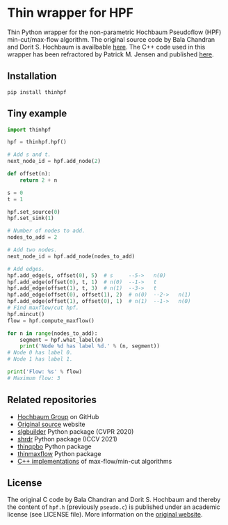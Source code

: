 # Thin wrapper for HPF
Thin Python wrapper for the non-parametric Hochbaum Pseudoflow (HPF) min-cut/max-flow algorithm. The original source code by Bala Chandran and Dorit S. Hochbaum is availbable [here](https://riot.ieor.berkeley.edu/Applications/Pseudoflow/maxflow.html). The C++ code used in this wrapper has been refractored by Patrick M. Jensen and published [here](https://github.com/patmjen/maxflow_algorithms).

## Installation
```
pip install thinhpf
```
## Tiny example
```python
import thinhpf

hpf = thinhpf.hpf()

# Add s and t.
next_node_id = hpf.add_node(2)

def offset(n):
    return 2 + n

s = 0
t = 1

hpf.set_source(0)
hpf.set_sink(1)

# Number of nodes to add.
nodes_to_add = 2

# Add two nodes.
next_node_id = hpf.add_node(nodes_to_add)

# Add edges.
hpf.add_edge(s, offset(0), 5)  # s     --5->   n(0)
hpf.add_edge(offset(0), t, 1)  # n(0)  --1->   t
hpf.add_edge(offset(1), t, 3)  # n(1)  --3->   t
hpf.add_edge(offset(0), offset(1), 2)  # n(0)  --2->   n(1)
hpf.add_edge(offset(1), offset(0), 1)  # n(1)  --1->   n(0)
# Find maxflow/cut hpf.
hpf.mincut()
flow = hpf.compute_maxflow()

for n in range(nodes_to_add):
    segment = hpf.what_label(n)
    print('Node %d has label %d.' % (n, segment))
# Node 0 has label 0.
# Node 1 has label 1.

print('Flow: %s' % flow)
# Maximum flow: 3
```

## Related repositories
- [Hochbaum Group](https://github.com/hochbaumGroup) on GitHub
- [Original source](https://riot.ieor.berkeley.edu/Applications/Pseudoflow/maxflow.html) website
- [slgbuilder](https://github.com/Skielex/slgbuilder) Python package (CVPR 2020)
- [shrdr](https://github.com/Skielex/shrdr) Python package (ICCV 2021)
- [thinqpbo](https://github.com/Skielex/thinqpbo) Python package
- [thinmaxflow](https://github.com/Skielex/thinmaxflow) Python package
- [C++ implementations](https://github.com/patmjen/maxflow_algorithms) of max-flow/min-cut algorithms

## License
The original C code by Bala Chandran and Dorit S. Hochbaum and thereby the content of `hpf.h` (previously `pseudo.c`) is published under an academic license (see LICENSE file). More information on the [original website](https://riot.ieor.berkeley.edu/Applications/Pseudoflow/maxflow.html).